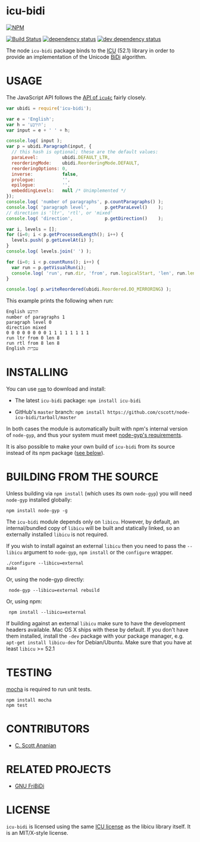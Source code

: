 # icu-bidi
[![NPM][NPM1]][NPM2]

[![Build Status][1]][2] [![dependency status][3]][4] [![dev dependency status][5]][6]

The node `icu-bidi` package binds to the [ICU] (52.1) library in order to
provide an implementation of the Unicode [BiDi] algorithm.

# USAGE

The JavaScript API follows the
[API of `icu4c`](http://icu-project.org/apiref/icu4c/ubidi_8h.html)
fairly closely.

```js
var ubidi = require('icu-bidi');

var e = 'English';
var h = '‭עִבְרִית‬';
var input = e + ' ' + h;

console.log( input );
var p = ubidi.Paragraph(input, {
  // this hash is optional; these are the default values:
  paraLevel:         ubidi.DEFAULT_LTR,
  reorderingMode:    ubidi.ReorderingMode.DEFAULT,
  reorderingOptions: 0,
  inverse:           false,
  prologue:          '',
  epilogue:          '',
  embeddingLevels:   null /* Unimplemented */
});
console.log( 'number of paragraphs', p.countParagraphs() );
console.log( 'paragraph level',      p.getParaLevel()    );
// direction is 'ltr', 'rtl', or 'mixed'
console.log( 'direction',            p.getDirection()    );

var i, levels = [];
for (i=0; i < p.getProcessedLength(); i++) {
  levels.push( p.getLevelAt(i) );
}
console.log( levels.join(' ') );

for (i=0; i < p.countRuns(); i++) {
  var run = p.getVisualRun(i);
  console.log( 'run', run.dir, 'from', run.logicalStart, 'len', run.length );
}

console.log( p.writeReordered(ubidi.Reordered.DO_MIRRORING) );
```

This example prints the following when run:
```
English ‭עִבְרִית‬
number of paragraphs 1
paragraph level 0
direction mixed
0 0 0 0 0 0 0 0 1 1 1 1 1 1 1 1
run ltr from 0 len 8
run rtl from 8 len 8
English ‭תיִרְבִע‬
```

# INSTALLING

You can use [`npm`](https://github.com/isaacs/npm) to download and install:

* The latest `icu-bidi` package: `npm install icu-bidi`

* GitHub's `master` branch: `npm install https://github.com/cscott/node-icu-bidi/tarball/master`

In both cases the module is automatically built with npm's internal version of `node-gyp`,
and thus your system must meet [node-gyp's requirements](https://github.com/TooTallNate/node-gyp#installation).

It is also possible to make your own build of `icu-bidi` from its source instead of its npm package ([see below](#building-from-the-source)).

# BUILDING FROM THE SOURCE

Unless building via `npm install` (which uses its own `node-gyp`) you will need `node-gyp` installed globally:

    npm install node-gyp -g

The `icu-bidi` module depends only on `libicu`. However, by default, an internal/bundled copy of `libicu` will be built and statically linked, so an externally installed `libicu` is not required.

If you wish to install against an external `libicu` then you need to
pass the `--libicu` argument to `node-gyp`, `npm install` or the
`configure` wrapper.

    ./configure --libicu=external
    make

Or, using the node-gyp directly:

     node-gyp --libicu=external rebuild

Or, using npm:

     npm install --libicu=external

If building against an external `libicu` make sure to have the
development headers available. Mac OS X ships with these by
default. If you don't have them installed, install the `-dev` package
with your package manager, e.g. `apt-get install libicu-dev` for
Debian/Ubuntu. Make sure that you have at least `libicu` >= 52.1

# TESTING

[mocha](https://github.com/visionmedia/mocha) is required to run unit tests.

    npm install mocha
    npm test


# CONTRIBUTORS

* [C. Scott Ananian](https://github.com/cscott)

# RELATED PROJECTS

* [GNU FriBiDi](http://fribidi.org/)

# LICENSE

`icu-bidi` is licensed using the same [ICU license] as the libicu library
itself.  It is an MIT/X-style license.

[ICU]:         http://icu-project.org/
[ICU license]: http://source.icu-project.org/repos/icu/icu/trunk/license.html
[BiDi]:        http://www.unicode.org/unicode/reports/tr9/

[NPM1]: https://nodei.co/npm/icu-bidi.png
[NPM2]: https://nodei.co/npm/icu-bidi/

[1]: https://travis-ci.org/cscott/node-icu-bidi.png
[2]: https://travis-ci.org/cscott/node-icu-bidi
[3]: https://david-dm.org/cscott/node-icu-bidi.png
[4]: https://david-dm.org/cscott/node-icu-bidi
[5]: https://david-dm.org/cscott/node-icu-bidi/dev-status.png
[6]: https://david-dm.org/cscott/node-icu-bidi#info=devDependencies
